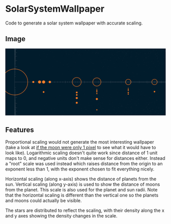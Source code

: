 # SolarSystemWallpaper
Code to generate a solar system wallpaper with accurate scaling.

## Image
![generated wallpaper](https://github.com/zainhussaini/SolarSystemWallpaper/blob/main/wallpaper.png?raw=true)

## Features
Proportional scaling would not generate the most interesting wallpaper (take a look at [if the moon were only 1 pixel](https://joshworth.com/dev/pixelspace/pixelspace_solarsystem.html) to see what it would have to look like). Logarithmic scaling doesn't quite work since distance of 1 unit maps to 0, and negative units don't make sense for distances either. Instead a "root" scale was used instead which raises distance from the origin to an exponent less than 1, with the exponent chosen to fit everything nicely.

Horizontal scaling (along x-axis) shows the distance of planets from the sun. Vertical scaling (along y-axis) is used to show the distance of moons from the planet. This scale is also used for the planet and sun radii. Note that the horizontal scaling is different than the vertical one so the planets and moons could actually be visible.

The stars are distributed to reflect the scaling, with their density along the x and y axes showing the density changes in the scale.
